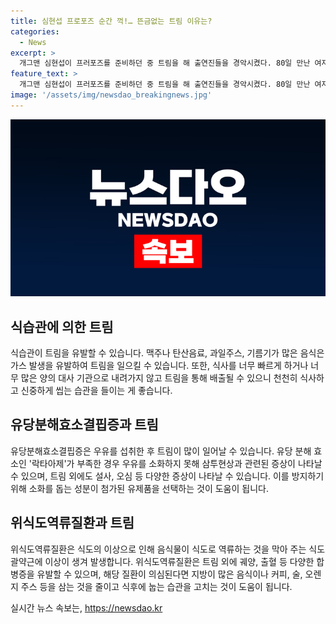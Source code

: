 ```yaml
---
title: 심현섭 프로포즈 순간 꺽!… 뜬금없는 트림 이유는?
categories:
  - News
excerpt: >
  개그맨 심현섭이 프러포즈를 준비하던 중 트림을 해 출연진들을 경악시켰다. 80일 만난 여자 친구에게 프러포즈하기 위해 요트에 올랐지만 갑작스런 트림으로 상황을 망쳤다. 이는 식습관, 유당분해효소결핍증, 위식도역류질환과 관련이 있다. 과립분해 효소결핍증은 우유를 마신 뒤 트림과 함께 설사, 오심 등 다양한 증상을 유발하며, 위식도역류질환은 위로 올라온 음식물이 식도로 역류하여 발생한다. 요트에서의 충격적인 에피소드만큼 건강 문제에 대한 이야기도 이목을 끌지 않을까?
feature_text: >
  개그맨 심현섭이 프러포즈를 준비하던 중 트림을 해 출연진들을 경악시켰다. 80일 만난 여자 친구에게 프러포즈하기 위해 요트에 올랐지만 갑작스런 트림으로 상황을 망쳤다. 이는 식습관, 유당분해효소결핍증, 위식도역류질환과 관련이 있다. 과립분해 효소결핍증은 우유를 마신 뒤 트림과 함께 설사, 오심 등 다양한 증상을 유발하며, 위식도역류질환은 위로 올라온 음식물이 식도로 역류하여 발생한다. 요트에서의 충격적인 에피소드만큼 건강 문제에 대한 이야기도 이목을 끌지 않을까?
image: '/assets/img/newsdao_breakingnews.jpg'
---
```


<p><img src="/assets/img/newsdao_breakingnews.jpg" alt="flaretime 속보" /></p>

<h2 data-ke-size="size26">식습관에 의한 트림</h2>

<p data-ke-size="size16">식습관이 트림을 유발할 수 있습니다. 맥주나 탄산음료, 과일주스, 기름기가 많은 음식은 가스 발생을 유발하여 트림을 일으킬 수 있습니다. 또한, 식사를 너무 빠르게 하거나 너무 많은 양의 대사 기관으로 내려가지 않고 트림을 통해 배출될 수 있으니 천천히 식사하고 신중하게 씹는 습관을 들이는 게 좋습니다.</p>

<h2 data-ke-size="size26">유당분해효소결핍증과 트림</h2>

<p data-ke-size="size16">유당분해효소결핍증은 우유를 섭취한 후 트림이 많이 일어날 수 있습니다. 유당 분해 효소인 '락타아제'가 부족한 경우 우유를 소화하지 못해 삼투현상과 관련된 증상이 나타날 수 있으며, 트림 외에도 설사, 오심 등 다양한 증상이 나타날 수 있습니다. 이를 방지하기 위해 소화를 돕는 성분이 첨가된 유제품을 선택하는 것이 도움이 됩니다.</p>

<h2 data-ke-size="size26">위식도역류질환과 트림</h2>

<p data-ke-size="size16">위식도역류질환은 식도의 이상으로 인해 음식물이 식도로 역류하는 것을 막아 주는 식도 괄약근에 이상이 생겨 발생합니다. 위식도역류질환은 트림 외에 궤양, 출혈 등 다양한 합병증을 유발할 수 있으며, 해당 질환이 의심된다면 지방이 많은 음식이나 커피, 술, 오렌지 주스 등을 삼는 것을 줄이고 식후에 눕는 습관을 고치는 것이 도움이 됩니다.</p>
실시간 뉴스 속보는, <a href="https://newsdao.kr" rel="dofollow">https://newsdao.kr</a>


